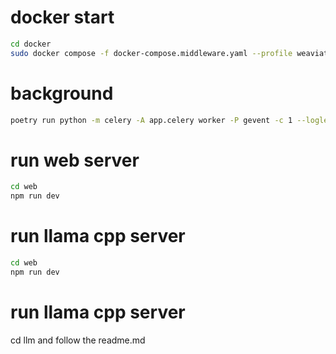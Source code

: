 # docker start
```sh
cd docker
sudo docker compose -f docker-compose.middleware.yaml --profile weaviate -p dify up
```

# background
```sh
poetry run python -m celery -A app.celery worker -P gevent -c 1 --loglevel INFO -Q dataset,generation,mail,ops_trace,app_deletion
```
#  

# run web server
```sh
cd web
npm run dev
```

# run llama cpp server
```sh
cd web
npm run dev
```

# run llama cpp server
cd llm
and follow the readme.md